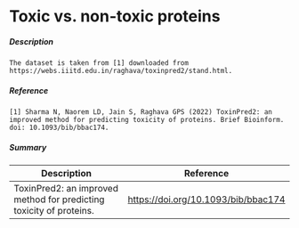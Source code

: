 # Toxic vs. non-toxic proteins

##### Description 

    The dataset is taken from [1] downloaded from 
    https://webs.iiitd.edu.in/raghava/toxinpred2/stand.html.
    
##### Reference

    [1] Sharma N, Naorem LD, Jain S, Raghava GPS (2022) ToxinPred2: an improved method for predicting toxicity of proteins. Brief Bioinform. doi: 10.1093/bib/bbac174.
        
##### Summary
 
| Description                                                               | Reference                         |
|---------------------------------------------------------------------------|-----------------------------------|
| ToxinPred2: an improved method for predicting toxicity of proteins. | https://doi.org/10.1093/bib/bbac174 |
             

